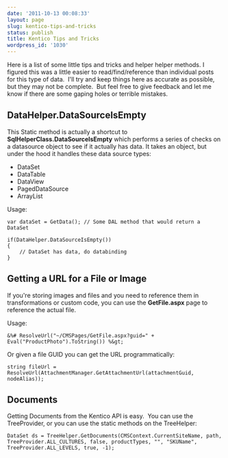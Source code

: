 ```yaml
---
date: '2011-10-13 00:08:33'
layout: page
slug: kentico-tips-and-tricks
status: publish
title: Kentico Tips and Tricks
wordpress_id: '1030'
---
```


Here is a list of some little tips and tricks and helper helper methods. I figured this was a little easier to read/find/reference than individual posts for this type of data.  I'll try and keep things here as accurate as possible, but they may not be complete.  But feel free to give feedback and let me know if there are some gaping holes or terrible mistakes.

## DataHelper.DataSourceIsEmpty

This Static method is actually a shortcut to **SqlHelperClass.DataSourceIsEmpty** which performs a series of checks on a datasource object to see if it actually has data. It takes an object, but under the hood it handles these data source types:

- DataSet
- DataTable
- DataView
- PagedDataSource
- ArrayList

Usage:

    var dataSet = GetData(); // Some DAL method that would return a DataSet
    
    if(DataHelper.DataSourceIsEmpty())
    {
        // DataSet has data, do databinding
    }

## Getting a URL for a File or Image

If you're storing images and files and you need to reference them in transformations or custom code, you can use the **GetFile.aspx** page to reference the actual file.

Usage:

    &%# ResolveUrl("~/CMSPages/GetFile.aspx?guid=" + Eval("ProductPhoto").ToString()) %&gt;

Or given a file GUID you can get the URL programmatically:
    
    string fileUrl = ResolveUrl(AttachmentManager.GetAttachmentUrl(attachmentGuid, nodeAlias));

## Documents

Getting Documents from the Kentico API is easy.  You can use the TreeProvider, or you can use the static methods on the TreeHelper:

    DataSet ds = TreeHelper.GetDocuments(CMSContext.CurrentSiteName, path, TreeProvider.ALL_CULTURES, false, productTypes, "", "SKUName", TreeProvider.ALL_LEVELS, true, -1);
